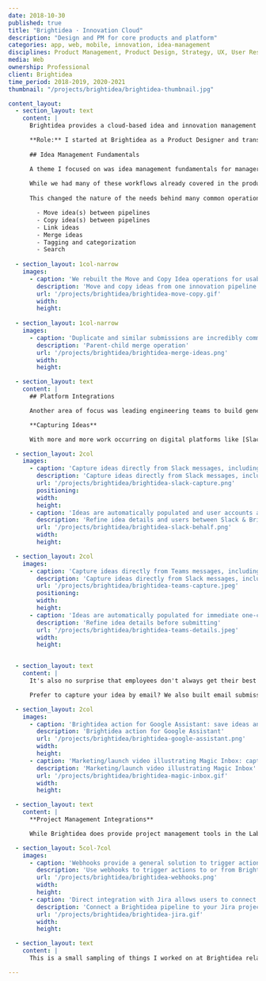 ```yaml
---
date: 2018-10-30
published: true
title: "Brightidea · Innovation Cloud"
description: "Design and PM for core products and platform"
categories: app, web, mobile, innovation, idea-management
disciplines: Product Management, Product Design, Strategy, UX, User Research
media: Web
ownership: Professional
client: Brightidea
time_period: 2018-2019, 2020-2021
thumbnail: "/projects/brightidea/brightidea-thumbnail.jpg"

content_layout:
  - section_layout: text
    content: |
      Brightidea provides a cloud-based idea and innovation management platform that helps companies ensure the best ideas win. Our engaging employee experience and professional-grade management tools make Brightidea the [#1 customer-rated idea management platform](https://www.g2.com/products/brightidea/reviews) for 3 years running. Brightidea has served over 2.5 million users worldwide, and more than $15 billion in customer-reported business impact has been logged on the platform. (All stats as of the time I left the company.)

      **Role:** I started at Brightidea as a Product Designer and transitioned to a Product Management role soon after. As a startup PM with design experience, I often supported my team with UX, UI, interaction design, and research as shown below.
      
      ## Idea Management Fundamentals

      A theme I focused on was idea management fundamentals for managers, sponsors, moderators, and admins. 
      
      While we had many of these workflows already covered in the product, a driving insight was that over the recent years, customers had grown from running a single-process idea management program to managing an interconnected system of programs & processes. Second, these processes had gone from being almost exclusively time-bound to being a mix of time-bound and always-on.
            
      This changed the nature of the needs behind many common operations--namely, they were occurring more frequently and at larger scales. We dug into our users' goals, broke processes down to first principles, evaluated our current offerings, revamped some areas, and built out new capabilities where needed across:

        - Move idea(s) between pipelines
        - Copy idea(s) between pipelines
        - Link ideas
        - Merge ideas
        - Tagging and categorization
        - Search
  
  - section_layout: 1col-narrow
    images:
      - caption: 'We rebuilt the Move and Copy Idea operations for usability and performance. Previously users were likely to get errors and failures if they attempted to move more than 20 ideas at a time. The operation could also take minutes to complete, and it was unclear if data would be lost or hidden as a result of the operation. We addressed these issues and more in the updated version.'
        description: 'Move and copy ideas from one innovation pipeline to another'
        url: '/projects/brightidea/brightidea-move-copy.gif'
        width:
        height:
        
  - section_layout: 1col-narrow
    images:
      - caption: 'Duplicate and similar submissions are incredibly common in practice, so being able to link and merge ideas is critical. Here is a solution for parent-child merging of ideas—essentially all ideas are preserved as individuals, given a hierarchical relationship, and exhibit corresponding behavior & messaging throughout the platform.'
        description: 'Parent-child merge operation'
        url: '/projects/brightidea/brightidea-merge-ideas.png'
        width:
        height:

  - section_layout: text
    content: |
      ## Platform Integrations

      Another area of focus was leading engineering teams to build general-purpose and native integrations for a variety of user goals including capturing ideas, augmenting & extending ideas, and project execution. Customers work with extensive software stacks, and we need to be a node in those ecosystems. 

      **Capturing Ideas**

      With more and more work occurring on digital platforms like [Slack](https://slack.com/apps/A02JKS7S2RL-brightidea?tab=more_info) and [Microsoft Teams](https://appsource.microsoft.com/en-us/product/office/WA200002795?tab=Overview), employees are inevitably going to think of and discuss ideas while interacting on those channels. Unfortunately, most of these ideas are lost in the never-ending chat stream or are forgotten when the virtual meeting ends. We have built tools to make capturing ideas as frictionless as possible from these platforms. 

  - section_layout: 2col
    images:
      - caption: 'Capture ideas directly from Slack messages, including images and files'
        description: 'Capture ideas directly from Slack messages, including images and attachments'
        url: '/projects/brightidea/brightidea-slack-capture.png'
        positioning:
        width:
        height:
      - caption: 'Ideas are automatically populated and user accounts are linked for immediate one-click submission; users can also refine or enhance details without leaving the app'
        description: 'Refine idea details and users between Slack & Brightidea'
        url: '/projects/brightidea/brightidea-slack-behalf.png'
        width:
        height:      

  - section_layout: 2col
    images:
      - caption: 'Capture ideas directly from Teams messages, including images and'
        description: 'Capture ideas directly from Slack messages, including images and attachments'
        url: '/projects/brightidea/brightidea-teams-capture.jpeg'
        positioning:
        width:
        height:
      - caption: 'Ideas are automatically populated for immediate one-click  submission; users can also refine or enhance details without leaving the app'
        description: 'Refine idea details before submitting'
        url: '/projects/brightidea/brightidea-teams-details.jpeg'
        width:
        height:      


  - section_layout: text
    content: |
      It's also no surprise that employees don't always get their best ideas during the 8-hour workday. We built Brightidea skills for [Alexa](https://www.amazon.com/Brightidea-Inc-Home/dp/B07HRKJ62J) and [Google Assistant](https://assistant.google.com/services/a/uid/0000009d03d1b1cd?hl=en-US) to make capturing ideas on the go or off-hours possible in seconds via voice integrations. Entirely hands-free, Brightidea serves as your external brain by securely saving ideas to your personal repository to manage when your schedule permits.

      Prefer to capture your idea by email? We also built email submission flows, known as Magic Inbox, to collect ideas at a single, easy-to-remember inbox: *my@brightidea.com*. This amazingly simple UX supports extensive company detection, IP & data protection, idea routing, and even new user registration flows. While there is major complexity hidden behind the scenes, all a user needs to remember is "My Brightidea."

  - section_layout: 2col
    images:
      - caption: 'Brightidea action for Google Assistant: save ideas anytime anywhere using your voice assistant. I would even use this personally with my Bluetooth earbuds while riding my bike.'
        description: 'Brightidea action for Google Assistant'
        url: '/projects/brightidea/brightidea-google-assistant.png'
        width:
        height:
      - caption: 'Marketing/launch video illustrating Magic Inbox: capture ideas including attachments and tags by simply emailing my@brightidea.com'
        description: 'Marketing/launch video illustrating Magic Inbox'
        url: '/projects/brightidea/brightidea-magic-inbox.gif'
        width:
        height:

  - section_layout: text
    content: |
      **Project Management Integrations**

      While Brightidea does provide project management tools in the Labs product, they are primarily geared towards zero-to-one innovation projects with small teams. One of the top user requests was integration with apps like Jira, Asana, Monday.com, etc. We built a native Jira integration, a bridge to Zapier, and general-purpose rules-triggered outgoing webhooks to make these types of connections possible. 

  - section_layout: 5col-7col
    images:
      - caption: 'Webhooks provide a general solution to trigger actions in or out of Brightidea, either through Zapier or directly to web apps like Airtable, Asana, ServiceNow, Google Sheets, etc.'
        description: 'Use webhooks to trigger actions to or from Brightidea, either through Zapier or directly to web apps like Airtable, Asana, ServiceNow, Google Sheets, etc.'
        url: '/projects/brightidea/brightidea-webhooks.png'
        width:
        height:
      - caption: 'Direct integration with Jira allows users to connect a Brightidea pipeline to a Jira project and then link or transfer ideas between the platforms'
        description: 'Connect a Brightidea pipeline to your Jira project to transfer ideas'
        url: '/projects/brightidea/brightidea-jira.gif'
        width:
        height:

  - section_layout: text
    content: |
      This is a small sampling of things I worked on at Brightidea related to core products and platform. Read more about [Programs](/projects/brightidea-programs/) and [Whiteboard](/projects/brightidea-whiteboard/)--two new product launches for which I served as Product Lead. Don't hesitate to [reach out](/contact/) to learn more or to discuss idea & innovation management! 

---
```

<!-- 
#1 Customer Rated Idea and Innovation Management Software for 3 years in a row.

#1 Platform in Customer Reported Business Outcomes from Innovation - that means our customers not only generate better ideas with Brightidea, but they achieve the highest dollar amount of innovation outcomes.

With over 2 million users world wide and $15+ billion in recorded business impact, Brightidea is ranked as the #1 Idea Management Platform globally
// -->

